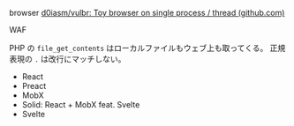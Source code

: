 browser
[d0iasm/vulbr: Toy browser on single process / thread (github.com)](https://github.com/d0iasm/vulbr)

WAF

PHP の `file_get_contents` はローカルファイルもウェブ上も取ってくる。
正規表現の `.` は改行にマッチしない。

- React
- Preact
- MobX
- Solid: React + MobX feat. Svelte
- Svelte